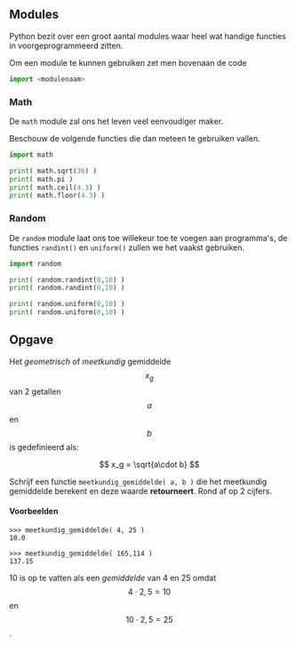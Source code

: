 ## Modules
Python bezit over een groot aantal modules waar heel wat handige functies in voorgeprogrammeerd zitten. 

Om een module te kunnen gebruiken zet men bovenaan de code
```python
import <modulenaam>
```
### Math
De `math` module zal ons het leven veel eenvoudiger maker.

Beschouw de volgende functies die dan meteen te gebruiken vallen.
```python
import math

print( math.sqrt(36) )
print( math.pi )
print( math.ceil(4.3) )
print( math.floor(4.3) )
```

### Random
De `random` module laat ons toe willekeur toe te voegen aan programma's, de functies `randint()` en `uniform()` zullen we het vaakst gebruiken.

```python
import random

print( random.randint(0,10) )
print( random.randint(0,10) )

print( random.uniform(0,10) )
print( random.uniform(0,10) )
```

## Opgave
Het *geometrisch* of *meetkundig* gemiddelde $$x_g$$ van 2 getallen $$a$$ en $$b$$ is gedefinieerd als:

$$
    x_g = \sqrt{a\cdot b}
$$

Schrijf een functie `meetkundig_gemiddelde( a, b )` die het meetkundig gemiddelde berekent en deze waarde **retourneert**. Rond af op 2 cijfers.

#### Voorbeelden
```
>>> meetkundig_gemiddelde( 4, 25 )
10.0
```
```
>>> meetkundig_gemiddelde( 165,114 )
137.15
```
10 is op te vatten als een *gemiddelde* van 4 en 25 omdat $$4\cdot 2,5 = 10$$ en $$10\cdot 2,5 = 25$$.